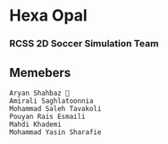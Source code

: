 # Hexa Opal
### RCSS 2D Soccer Simulation Team

## Memebers
```
Aryan Shahbaz 💎
Amirali Saghlatoonnia
Mohammad Saleh Tavakoli
Pouyan Rais Esmaili
Mahdi Khademi
Mohammad Yasin Sharafie
```
